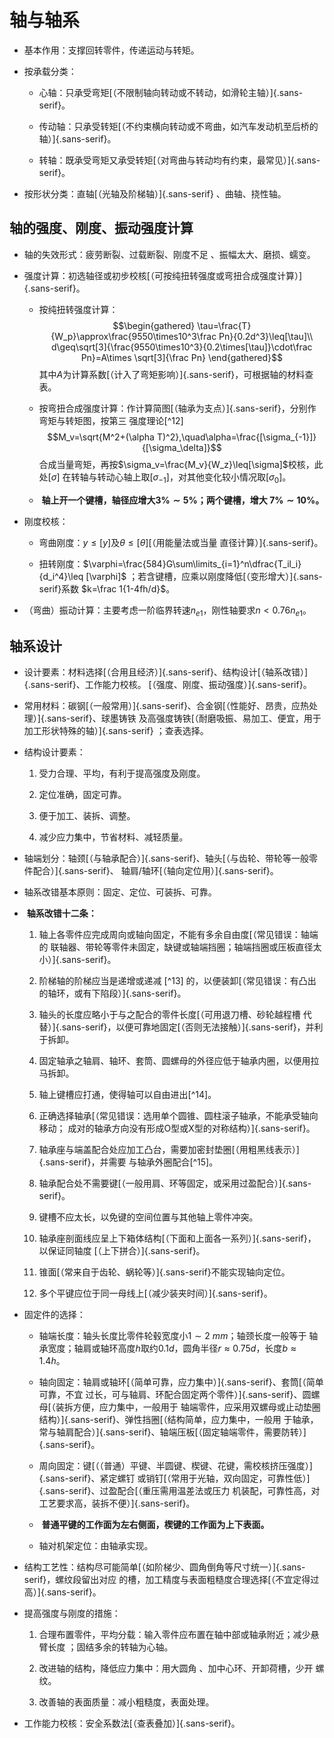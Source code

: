 轴与轴系
========

-   基本作用：支撑回转零件，传递运动与转矩。

-   按承载分类：

    -   心轴：只承受弯矩[（不限制轴向转动或不转动，如滑轮主轴）]{.sans-serif}。

    -   传动轴：只承受转矩[（不约束横向转动或不弯曲，如汽车发动机至后桥的轴）]{.sans-serif}。

    -   转轴：既承受弯矩又承受转矩[（对弯曲与转动均有约束，最常见）]{.sans-serif}。

-   按形状分类：直轴[（光轴及阶梯轴）]{.sans-serif} 、曲轴、挠性轴。

轴的强度、刚度、振动强度计算
----------------------------

-   轴的失效形式：疲劳断裂、过载断裂、刚度不足 、振幅太大、磨损、蠕变。

-   强度计算：初选轴径或初步校核[（可按纯扭转强度或弯扭合成强度计算）]{.sans-serif}。

    -   按纯扭转强度计算： $$\begin{gathered}
                \tau=\frac{T}{W_p}\approx\frac{9550\times10^3\frac Pn}{0.2d^3}\leq[\tau]\\
                d\geq\sqrt[3]{\frac{9550\times10^3}{0.2\times[\tau]}\cdot\frac Pn}=A\times
                \sqrt[3]{\frac Pn}
                \end{gathered}$$
        其中$A$为计算系数[（计入了弯矩影响）]{.sans-serif}，可根据轴的材料查表。

    -   按弯扭合成强度计算：作计算简图[（轴承为支点）]{.sans-serif}，分别作弯矩与转矩图，按第三
        强度理论[^12]
        $$M_v=\sqrt{M^2+(\alpha T)^2},\quad\alpha=\frac{[\sigma_{-1}]}{[\sigma_\delta]}$$
        合成当量弯矩，再按$\sigma_v=\frac{M_v}{W_z}\leq[\sigma]$校核，此处$[\sigma]$
        在转轴与转动心轴上取$[\sigma_{-1}]$，对其他变化较小情况取$[\sigma_0]$。

    -    **轴上开一个键槽，轴径应增大$3\%\sim 5\%$；两个键槽，增大
        $7\%\sim 10\%$。**

-   刚度校核：

    -    弯曲刚度：$y\leq[y]$及$\theta\leq[\theta]$[（用能量法或当量
        直径计算）]{.sans-serif}。

    -   扭转刚度：$\varphi=\frac{584}G\sum\limits_{i=1}^n\dfrac{T_il_i}{d_i^4}\leq
                [\varphi]$
        ；若含键槽，应乘以刚度降低[（变形增大）]{.sans-serif}系数
        $k=\frac 1{1-4fh/d}$。

-   （弯曲）振动计算：主要考虑一阶临界转速$n_{e1}$，刚性轴要求$n<0.76n_{e1}$。

轴系设计
--------

-   设计要素：材料选择[（合用且经济）]{.sans-serif}、结构设计[（轴系改错）]{.sans-serif}、工作能力校核。
    [（强度、刚度、振动强度）]{.sans-serif}。

-   常用材料：碳钢[（一般常用）]{.sans-serif}、合金钢[（性能好、昂贵，应热处理）]{.sans-serif}、球墨铸铁
    及高强度铸铁[（耐磨吸振、易加工、便宜，用于加工形状特殊的轴）]{.sans-serif}
    ；查表选择。

-   结构设计要素：

    1.  受力合理、平均，有利于提高强度及刚度。

    2.  定位准确，固定可靠。

    3.  便于加工、装拆、调整。

    4.  减少应力集中，节省材料、减轻质量。

-   轴端划分：轴颈[（与轴承配合）]{.sans-serif}、轴头[（与齿轮、带轮等一般零件配合）]{.sans-serif}、
    轴肩/轴环[（轴向定位用）]{.sans-serif}。

-   轴系改错基本原则：固定、定位、可装拆、可靠。

-    **轴系改错十二条：**

    1.  轴上各零件应完成周向或轴向固定，不能有多余自由度[（常见错误：轴端的
        联轴器、带轮等零件未固定，缺键或轴端挡圈；轴端挡圈或压板直径太小）]{.sans-serif}。

    2.  阶梯轴的阶梯应当是递增或递减 [^13]
        的，以便装卸[（常见错误：有凸出的轴环，或有下陷段）]{.sans-serif}。

    3.  轴头的长度应略小于与之配合的零件长度[（可用退刀槽、砂轮越程槽
        代替）]{.sans-serif}，以便可靠地固定[（否则无法接触）]{.sans-serif}，并利于拆卸。

    4.  固定轴承之轴肩、轴环、套筒、圆螺母的外径应低于轴承内圈，以便用拉马拆卸。

    5.  轴上键槽应打通，使得轴可以自由进出[^14]。

    6.  正确选择轴承[（常见错误：选用单个圆锥、圆柱滚子轴承，不能承受轴向移动；
        成对的轴承方向没有形成O型或X型的对称结构）]{.sans-serif}。

    7.  轴承座与端盖配合处应加工凸台，需要加密封垫圈[（用粗黑线表示）]{.sans-serif}，并需要
        与轴承外圈配合[^15]。

    8.  轴承配合处不需要键[（一般用肩、环等固定，或采用过盈配合）]{.sans-serif}。

    9.  键槽不应太长，以免键的空间位置与其他轴上零件冲突。

    10. 轴承座剖面线应呈上下箱体结构[（下面和上面各一系列）]{.sans-serif}，以保证同轴度
        [（上下拼合）]{.sans-serif}。

    11. 锥面[（常来自于齿轮、蜗轮等）]{.sans-serif}不能实现轴向定位。

    12. 多个平键应位于同一母线上[（减少装夹时间）]{.sans-serif}。

-   固定件的选择：

    -   轴端长度：轴头长度比零件轮毂宽度小$1\sim\SI{2}{mm}$；轴颈长度一般等于
        轴承宽度；轴肩或轴环高度$h$取约$0.1d$，圆角半径$r\approx0.75d$，长度$b
                \approx1.4h$。

    -   轴向固定：轴肩或轴环[（简单可靠，应力集中）]{.sans-serif}、套筒[（简单可靠，不宜
        过长，可与轴肩、环配合固定两个零件）]{.sans-serif}、圆螺母[（装拆方便，应力集中，一般用于
        轴端零件，应采用双螺母或止动垫圈结构）]{.sans-serif}、弹性挡圈[（结构简单，应力集中，一般用
        于轴承，常与轴肩配合）]{.sans-serif}、轴端压板[（固定轴端零件，需要防转）]{.sans-serif}。

    -   周向固定：键[（（普通）平键、半圆键、楔键、花键，需校核挤压强度）]{.sans-serif}、紧定螺钉
        或销钉[（常用于光轴，双向固定，可靠性低）]{.sans-serif}、过盈配合[（重压需用温差法或压力
        机装配，可靠性高，对工艺要求高，装拆不便）]{.sans-serif}。

    -    **普通平键的工作面为左右侧面，楔键的工作面为上下表面。**

    -   轴对机架定位：由轴承实现。

-   结构工艺性：结构尽可能简单[（如阶梯少、圆角倒角等尺寸统一）]{.sans-serif}，螺纹段留出对应
    的槽，加工精度与表面粗糙度合理选择[（不宜定得过高）]{.sans-serif}。

-   提高强度与刚度的措施：

    1.  合理布置零件，平均分载：输入零件应布置在轴中部或轴承附近；减少悬臂长度
        ；固结多余的转轴为心轴。

    2.  改进轴的结构，降低应力集中：用大圆角 、加中心环、开卸荷槽，少开
        螺纹。

    3.  改善轴的表面质量：减小粗糙度，表面处理。

-    工作能力校核：安全系数法[（查表叠加）]{.sans-serif}。
